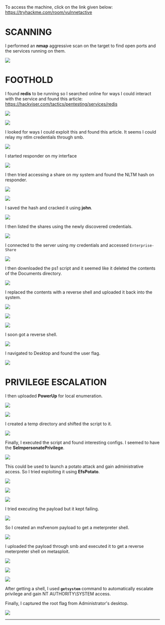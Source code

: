 To access the machine, click on the link given below:
https://tryhackme.com/room/vulnnetactive

# SCANNING

I performed an **nmap** aggressive scan on the target to find open ports and the services running on them.

![](IMAGES/1.png)

# FOOTHOLD

I found **redis** to be running so I searched online for ways I could interact with the service and found this article: https://hackviser.com/tactics/pentesting/services/redis

![](IMAGES/2.png)

![](IMAGES/3.png)

I looked for ways I could exploit this and found this article. It seems I could relay my ntlm credentials through smb.

![](IMAGES/4.png)

I started responder on my interface

![](IMAGES/5.png)

I then tried accessing a share on my system and found the NLTM hash on responder.

![](IMAGES/6.png)

![](IMAGES/7.png)

I saved the hash and cracked it using **john**.

![](IMAGES/8.png)

I then listed the shares using the newly discovered credentials.

![](IMAGES/9.png)

I connected to the server using my credentials and accessed `Enterprise-Share`

![](IMAGES/10.png)

I then downloaded the ps1 script and it seemed like it deleted the contents of the Documents directory.

![](IMAGES/11.png)

I replaced the contents with a reverse shell and uploaded it back into the system.

![](IMAGES/12.png)

![](IMAGES/13.png)

![](IMAGES/14.png)

I soon got a reverse shell.

![](IMAGES/15.png)

I navigated to Desktop and found the user flag.

![](IMAGES/16.png)

# PRIVILEGE ESCALATION

I then uploaded **PowerUp** for local enumeration.

![](IMAGES/17.png)

![](IMAGES/18.png)

I created a temp directory and shifted the script to it.

![](IMAGES/19.png)

Finally, I executed the script and found interesting configs. I seemed to have the **SeImpersonatePrivilege**.

![](IMAGES/20.png)

This could be used to launch a potato attack and gain administrative access. So I tried exploiting it using **EfsPotato**.

![](IMAGES/21.png)

![](IMAGES/22.png)

![](IMAGES/23.png)

I tried executing the payload but it kept failing.

![](IMAGES/24.png)

So I created an msfvenom payload to get a meterpreter shell.

![](IMAGES/25.png)

I uploaded the payload through smb and executed it to get a reverse meterpreter shell on metasploit.

![](IMAGES/26.png)

![](IMAGES/27.png)

![](IMAGES/28.png)

After getting a shell, I used **`getsystem`** command to automatically escalate privilege and gain NT AUTHORITY\SYSTEM access.

Finally, I captured the root flag from Administrator's desktop.

![](IMAGES/29.png)

---
